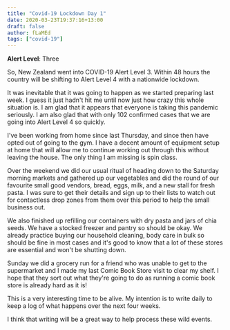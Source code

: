 ```yaml
---
title: "Covid-19 Lockdown Day 1"
date: 2020-03-23T19:37:16+13:00
draft: false
author: fLaMEd
tags: ["covid-19"]
---
```


**Alert Level**: Three

So, New Zealand went into COVID-19 Alert Level 3. Within 48 hours the country will be shifting to Alert Level 4 with a nationwide lockdown.

It was inevitable that it was going to happen as we started preparing last week. I guess it just hadn't hit me until now just how crazy this whole situation is. I am glad that it appears that everyone is taking this pandemic seriously. I am also glad that with only 102 confirmed cases that we are going into Alert Level 4 so quickly.

I've been working from home since last Thursday, and since then have opted out of going to the gym. I have a decent amount of equipment setup at home that will allow me to continue working out through this without leaving the house. The only thing I am missing is spin class.

Over the weekend we did our usual ritual of heading down to the Saturday morning markets and gathered up our vegetables and did the round of our favourite small good vendors, bread, eggs, milk, and a new stall for fresh pasta.
I was sure to get their details and sign up to their lists to watch out for contactless drop zones from them over this period to help the small business out.

We also finished up refilling our containers with dry pasta and jars of chia seeds. We have a stocked freezer and pantry so should be okay. We already practice buying our household cleaning, body care in bulk so should be fine in most cases and it's good to know that a lot of these stores are essential and won't be shutting down.

Sunday we did a grocery run for a friend who was unable to get to the supermarket and I made my last Comic Book Store visit to clear my shelf. I hope that they sort out what they're going to do as running a comic book store is already hard as it is!

This is a very interesting time to be alive. My intention is to write daily to keep a log of what happens over the next four weeks. 

I think that writing will be a great way to help process these wild events.
```